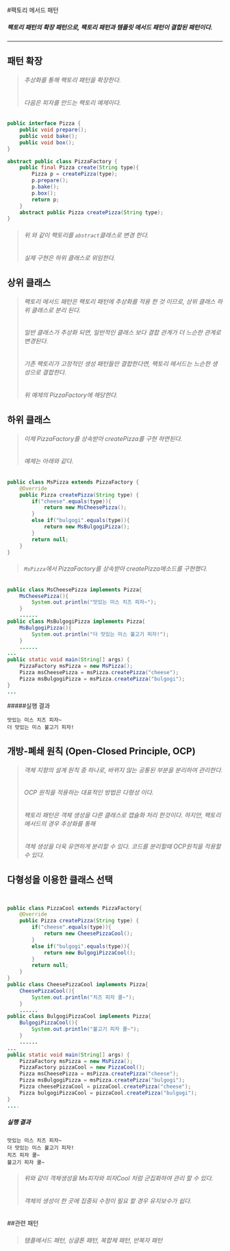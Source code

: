 #팩토리 메서드 패턴
##### 팩토리 패턴의 확장 패턴으로, 팩토리 패턴과 템플릿 메서드 패턴이 결합된 패턴이다. 

---
## 패턴 확장
> ###### 추상화를 통해 팩토리 패턴을 확장한다.
> ###### 다음은 피자를 만드는 팩토리 예제이다.
```java
public interface Pizza {
    public void prepare();
    public void bake();
    public void box();
}

abstract public class PizzaFactory {
    public final Pizza create(String type){
        Pizza p = createPizza(type);
        p.prepare();
        p.bake();
        p.box();
        return p;
    }
    abstract public Pizza createPizza(String type);
}


```
> ###### 위 와 같이 팩토리를 ```abstract```클래스로 변경 한다.
> ###### 실제 구현은 하위 클래스로 위임한다.
## 상위 클래스
> ###### 팩토리 메서드 패턴은 팩토리 패턴에 추상화를 적용 한 것 이므로, 상위 클래스 하위 클래스로 분리 된다.
> ###### 일반 클래스가 추상화 되면, 일반적인 클래스 보다 결합 관계가 더 느슨한 관계로 변경된다.
> ###### 기존 팩토리가 고정적인 생성 패턴들만  결합한다면, 팩토리 메서드는 느슨한 생성으로 결합한다.
> ###### 위 예제의 PizzaFactory에 해당한다.
## 하위 클래스
> ###### 이제 PizzaFactory를 상속받아 createPizza를 구현 하면된다.
> ###### 예제는 아래와 같다.
```java
public class MsPizza extends PizzaFactory {
    @Override
    public Pizza createPizza(String type) {
        if("cheese".equals(type)){
            return new MsCheesePizza();
        }
        else if("bulgogi".equals(type)){
            return new MsBulgogiPizza();
        }
        return null;
    }
}
```
> ###### ```MsPizza```에서 PizzaFactory를 상속받아 createPizza메소드를 구현했다.
```java
public class MsCheesePizza implements Pizza{
    MsCheesePizza(){
        System.out.println("맛있는 미스 치즈 피자~");
    }
    ......
public class MsBulgogiPizza implements Pizza{
    MsBulgogiPizza(){
        System.out.println("더 맛있는 미스 불고기 피자!");
    }
    ......
...    
public static void main(String[] args) {
    PizzaFactory msPizza = new MsPizza();
    Pizza msCheesePizza = msPizza.createPizza("cheese");
    Pizza msBulgogiPizza = msPizza.createPizza("bulgogi");
}
...
```
#####실행 결과
```aidl
맛있는 미스 치즈 피자~
더 맛있는 미스 불고기 피자!
```
> ###### 
## 개방-폐쇄 원칙 (Open-Closed Principle, OCP)
> ###### 객체 지향의 설계 원칙 중 하나로, 바뀌지 않는 공통된 부분을 분리하여 관리한다.
> ###### OCP 원칙을 적용하는 대표적인 방법은 다형성 이다.
> ###### 팩토리 패턴은 객체 생성을 다른 클래스로 캡슐화 처리 한것이다. 하지만, 팩토리 메서드의 경우 추상화를  통해
> ###### 객체 생성을 더욱 유연하게 분리할 수 있다. 코드를 분리할때 OCP원칙을 적용할 수 있다.

## 다형성을 이용한 클래스 선택
```java


public class PizzaCool extends PizzaFactory{
    @Override
    public Pizza createPizza(String type) {
        if("cheese".equals(type)){
            return new CheesePizzaCool();
        }
        else if("bulgogi".equals(type)){
            return new BulgogiPizzaCool();
        }
        return null;
    }
}
public class CheesePizzaCool implements Pizza{
    CheesePizzaCool(){
        System.out.println("치즈 피자 쿨~");
    }
    ......
public class BulgogiPizzaCool implements Pizza{
    BulgogiPizzaCool(){
        System.out.println("불고기 피자 쿨~");
    }
    ......
...
public static void main(String[] args) {
    PizzaFactory msPizza = new MsPizza();
    PizzaFactory pizzaCool = new PizzaCool();
    Pizza msCheesePizza = msPizza.createPizza("cheese");
    Pizza msBulgogiPizza = msPizza.createPizza("bulgogi");
    Pizza cheesePizzaCool = pizzaCool.createPizza("cheese");
    Pizza bulgogiPizzaCool = pizzaCool.createPizza("bulgogi");
}
....
```

##### 실행 결과
```aidl
맛있는 미스 치즈 피자~
더 맛있는 미스 불고기 피자!
치즈 피자 쿨~
불고기 피자 쿨~
```
> ###### 위와 같이 객체생성을 Ms피자와 피자Cool 처럼 군집화하여 관리 할 수 있다.
> ###### 객체의 생성이 한 곳에 집중되 수정이 필요 할 경우 유지보수가 쉽다.


##관련 패턴
> ###### 템플메서드 패턴, 싱글톤 패턴, 복합체 패턴, 반복자 패턴